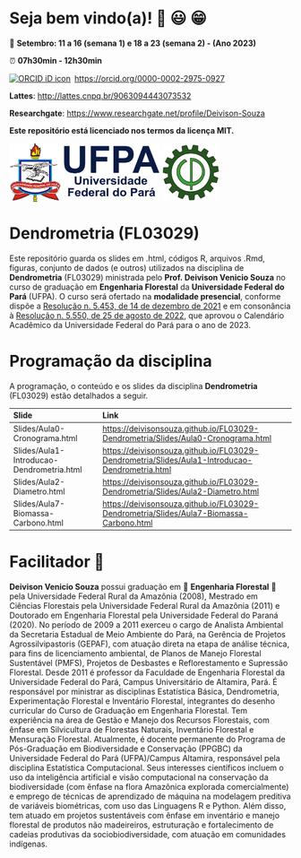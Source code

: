 
<!-- README.md is generated from README.Rmd. Please edit that file... -->
<!-- badges: start -->
<!-- badges: end -->
<!-- Emprestei a função list_github_files() da Curso-R. (https://github.com/curso-r). A ideia desse readme emprestei da Curso-R. Achei excelente!-->

# Seja bem vindo(a)! :deciduous_tree: :smiley: :grin:

:calendar: **Setembro: 11 a 16 (semana 1) e 18 a 23 (semana 2) - (Ano
2023)**

:alarm_clock: **07h30min - 12h30min**

<div itemscope="" itemtype="https://schema.org/Person">

<a itemprop="sameAs" content="https://orcid.org/0000-0002-2975-0927" href="https://orcid.org/0000-0002-2975-0927" target="orcid.widget" rel="me noopener noreferrer" style="vertical-align:top;"><img src="https://orcid.org/sites/default/files/images/orcid_16x16.png" style="width:1em;margin-right:.5em;" alt="ORCID iD icon">https://orcid.org/0000-0002-2975-0927</a>

</div>

**Lattes**: <http://lattes.cnpq.br/9063094443073532>

**Researchgate**: <https://www.researchgate.net/profile/Deivison-Souza>

**Este repositório está licenciado nos termos da licença MIT.**

<div>
<img src="Slides/fig/slide-title/ufpa2.png" width="270" align="middle" class="center">
<img src="Slides/fig/slide-title/forest.png" width="100" align="middle" class="center">
<div>

# Dendrometria (FL03029)

Este repositório guarda os slides em .html, códigos R, arquivos .Rmd,
figuras, conjunto de dados (e outros) utilizados na disciplina de
**Dendrometria** (FL03029) ministrada pelo **Prof. Deivison Venicio
Souza** no curso de graduação em **Engenharia Florestal** da
**Universidade Federal do Pará** (UFPA). O curso será ofertado na
**modalidade presencial**, conforme dispõe a [Resolução n. 5.453, de 14
de dezembro de
2021](https://sege.ufpa.br/boletim_interno/downloads/resolucoes/consepe/2021/5453%20Aprova%20a%20Resolu%C3%A7%C3%A3o%20sobre%20o%20retorno%20das%20Atividades%20Presenciais.pdf)
e em consonância à [Resolução n. 5.550, de 25 de agosto de
2022](https://sege.ufpa.br/boletim_interno/downloads/resolucoes/consepe/2022/5550%20Resolu%C3%A7%C3%A3o%20Calend%C3%A1rio%20Acad%C3%AAmico%202023.pdf),
que aprovou o Calendário Acadêmico da Universidade Federal do Pará para
o ano de 2023.

# Programação da disciplina

A programação, o conteúdo e os slides da disciplina **Dendrometria**
(FL03029) estão detalhados a seguir.

| Slide                                     | Link                                                                                             |
|:------------------------------------------|:-------------------------------------------------------------------------------------------------|
| Slides/Aula0-Cronograma.html              | <https://deivisonsouza.github.io/FL03029-Dendrometria/Slides/Aula0-Cronograma.html>              |
| Slides/Aula1-Introducao-Dendrometria.html | <https://deivisonsouza.github.io/FL03029-Dendrometria/Slides/Aula1-Introducao-Dendrometria.html> |
| Slides/Aula2-Diametro.html                | <https://deivisonsouza.github.io/FL03029-Dendrometria/Slides/Aula2-Diametro.html>                |
| Slides/Aula7-Biomassa-Carbono.html        | <https://deivisonsouza.github.io/FL03029-Dendrometria/Slides/Aula7-Biomassa-Carbono.html>        |

# Facilitador :deciduous_tree:

**Deivison Venicio Souza** possui graduação em :deciduous_tree:
**Engenharia Florestal** :deciduous_tree: pela Universidade Federal
Rural da Amazônia (2008), Mestrado em Ciências Florestais pela
Universidade Federal Rural da Amazônia (2011) e Doutorado em Engenharia
Florestal pela Universidade Federal do Paraná (2020). No período de 2009
a 2011 exerceu o cargo de Analista Ambiental da Secretaria Estadual de
Meio Ambiente do Pará, na Gerência de Projetos Agrossilvipastoris
(GEPAF), com atuação direta na etapa de análise técnica, para fins de
licenciamento ambiental, de Planos de Manejo Florestal Sustentável
(PMFS), Projetos de Desbastes e Reflorestamento e Supressão Florestal.
Desde 2011 é professor da Faculdade de Engenharia Florestal da
Universidade Federal do Pará, Campus Universitário de Altamira, Pará. É
responsável por ministrar as disciplinas Estatística Básica,
Dendrometria, Experimentação Florestal e Inventário Florestal,
integrantes do desenho curricular do Curso de Graduação em Engenharia
Florestal. Tem experiência na área de Gestão e Manejo dos Recursos
Florestais, com ênfase em Silvicultura de Florestas Naturais, Inventário
Florestal e Mensuração Florestal. Atualmente, é docente permanente do
Programa de Pós-Graduação em Biodiversidade e Conservação (PPGBC) da
Universidade Federal do Pará (UFPA)/Campus Altamira, responsável pela
disciplina Estatística Computacional. Seus interesses científicos
incluem o uso da inteligência artificial e visão computacional na
conservação da biodiversidade (com ênfase na flora Amazônica explorada
comercialmente) e emprego de técnicas de aprendizado de máquina na
modelagem preditiva de variáveis biométricas, com uso das Linguagens R e
Python. Além disso, tem atuado em projetos sustentáveis com ênfase em
inventário e manejo florestal de produtos não madeireiros, estruturação
e fortalecimento de cadeias produtivas da sociobiodiversidade, com
atuação em comunidades indígenas.
